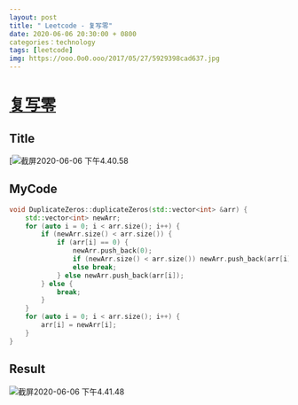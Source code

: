 ```yaml
---
layout: post
title: " Leetcode - 复写零"
date: 2020-06-06 20:30:00 + 0800
categories：technology
tags: [leetcode]
img: https://ooo.0o0.ooo/2017/05/27/5929398cad637.jpg
---
```

# [复写零](https://leetcode-cn.com/problems/duplicate-zeros/)

## Title

[![截屏2020-06-06 下午4.40.58](https://tva1.sinaimg.cn/large/007S8ZIlly1gfinslrggjj31080pk785.jpg)

## MyCode

```c++
void DuplicateZeros::duplicateZeros(std::vector<int> &arr) {
    std::vector<int> newArr;
    for (auto i = 0; i < arr.size(); i++) {
        if (newArr.size() < arr.size()) {
            if (arr[i] == 0) {
                newArr.push_back(0);
                if (newArr.size() < arr.size()) newArr.push_back(arr[i]);
                else break;
            } else newArr.push_back(arr[i]);
        } else {
            break;
        }
    }
    for (auto i = 0; i < arr.size(); i++) {
        arr[i] = newArr[i];
    }
}
```

## Result

![截屏2020-06-06 下午4.41.48](https://tva1.sinaimg.cn/large/007S8ZIlly1gfintm221aj30z80aojry.jpg)